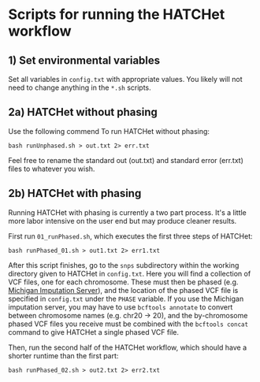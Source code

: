 # Scripts for running the HATCHet workflow

## 1) Set environmental variables

Set all variables in `config.txt` with appropriate values. You likely will not need to change anything in the `*.sh` scripts.


## 2a) HATCHet without phasing

Use the following commend To run HATCHet without phasing:

```
bash runUnphased.sh > out.txt 2> err.txt
```

Feel free to rename the standard out (out.txt) and standard error (err.txt) files to whatever you wish.

## 2b) HATCHet with phasing

Running HATCHet with phasing is currently a two part process. It's a little more labor intensive on the user end but may produce cleaner results.

First run `01_runPhased.sh`, which executes the first three steps of HATCHet:
```
bash runPhased_01.sh > out1.txt 2> err1.txt
```

After this script finishes, go to the `snps` subdirectory within the working directory given to HATCHet in `config.txt`. Here you will find a collection of VCF files, one for each chromosome. These must then be phased (e.g. [Michigan Imputation Server](https://imputationserver.sph.umich.edu/index.html#!)), and the location of the phased VCF file is specified in `config.txt` under the `PHASE` variable. If you use the Michigan imputation server, you may have to use `bcftools annotate` to convert between chromosome names (e.g. chr20 -> 20), and the by-chromosome phased VCF files you receive must be combined with the `bcftools concat` command to give HATCHet a single phased VCF file.

Then, run the second half of the HATCHet workflow, which should have a shorter runtime than the first part:

```
bash runPhased_02.sh > out2.txt 2> err2.txt
```
